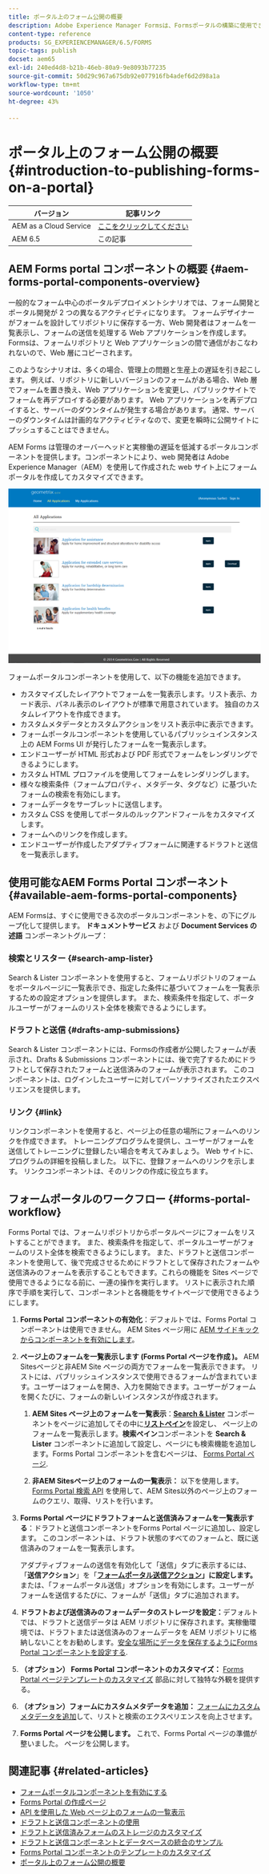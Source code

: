 ```yaml
---
title: ポータル上のフォーム公開の概要
description: Adobe Experience Manager Formsは、Formsポータルの構築に使用できるコンポーネントを提供します。 この記事では、使用可能なForms Portal コンポーネントについて説明します。
content-type: reference
products: SG_EXPERIENCEMANAGER/6.5/FORMS
topic-tags: publish
docset: aem65
exl-id: 240ed4d8-b21b-46eb-80a9-9e8093b77235
source-git-commit: 50d29c967a675db92e077916fb4adef6d2d98a1a
workflow-type: tm+mt
source-wordcount: '1050'
ht-degree: 43%

---
```


# ポータル上のフォーム公開の概要{#introduction-to-publishing-forms-on-a-portal}

| バージョン | 記事リンク |
| -------- | ---------------------------- |
| AEM as a Cloud Service | [ここをクリックしてください](https://experienceleague.adobe.com/docs/experience-manager-cloud-service/content/forms/adaptive-forms-authoring/authoring-adaptive-forms-foundation-components/configure-forms-portal.html) |
| AEM 6.5 | この記事 |


## AEM Forms portal コンポーネントの概要 {#aem-forms-portal-components-overview}

一般的なフォーム中心のポータルデプロイメントシナリオでは、フォーム開発とポータル開発が 2 つの異なるアクティビティになります。 フォームデザイナーがフォームを設計してリポジトリに保存する一方、Web 開発者はフォームを一覧表示し、フォームの送信を処理する Web アプリケーションを作成します。 Formsは、フォームリポジトリと Web アプリケーションの間で通信がおこなわれないので、Web 層にコピーされます。

このようなシナリオは、多くの場合、管理上の問題と生産上の遅延を引き起こします。 例えば、リポジトリに新しいバージョンのフォームがある場合、Web 層でフォームを置き換え、Web アプリケーションを変更し、パブリックサイトでフォームを再デプロイする必要があります。 Web アプリケーションを再デプロイすると、サーバーのダウンタイムが発生する場合があります。 通常、サーバーのダウンタイムは計画的なアクティビティなので、変更を瞬時に公開サイトにプッシュすることはできません。

AEM Forms は管理のオーバーヘッドと実稼働の遅延を低減するポータルコンポーネントを提供します。コンポーネントにより、web 開発者は Adobe Experience Manager（AEM）を使用して作成された web サイト上にフォームポータルを作成してカスタマイズできます。

![AEM Forms ポータル](assets/aem-forms-portal.png)

フォームポータルコンポーネントを使用して、以下の機能を追加できます。

* カスタマイズしたレイアウトでフォームを一覧表示します。リスト表示、カード表示、パネル表示のレイアウトが標準で用意されています。 独自のカスタムレイアウトを作成できます。
* カスタムメタデータとカスタムアクションをリスト表示中に表示できます。
* フォームポータルコンポーネントを使用しているパブリッシュインスタンス上の AEM Forms UI が発行したフォームを一覧表示します。
* エンドユーザーが HTML 形式および PDF 形式でフォームをレンダリングできるようにします。
* カスタム HTML プロファイルを使用してフォームをレンダリングします。
* 様々な検索条件（フォームプロパティ、メタデータ、タグなど）に基づいたフォームの検索を有効にします。 
* フォームデータをサーブレットに送信します。
* カスタム CSS を使用してポータルのルックアンドフィールをカスタマイズします。 
* フォームへのリンクを作成します。
* エンドユーザーが作成したアダプティブフォームに関連するドラフトと送信を一覧表示します。

## 使用可能なAEM Forms Portal コンポーネント {#available-aem-forms-portal-components}

AEM Formsは、すぐに使用できる次のポータルコンポーネントを、の下にグループ化して提供します。 **ドキュメントサービス** および **Document Services の述語** コンポーネントグループ：

### 検索とリスター {#search-amp-lister}

Search &amp; Lister コンポーネントを使用すると、フォームリポジトリのフォームをポータルページに一覧表示でき、指定した条件に基づいてフォームを一覧表示するための設定オプションを提供します。 また、検索条件を指定して、ポータルユーザーがフォームのリスト全体を検索できるようにします。

### ドラフトと送信 {#drafts-amp-submissions}

Search &amp; Lister コンポーネントには、Formsの作成者が公開したフォームが表示され、Drafts &amp; Submissions コンポーネントには、後で完了するためにドラフトとして保存されたフォームと送信済みのフォームが表示されます。 このコンポーネントは、ログインしたユーザーに対してパーソナライズされたエクスペリエンスを提供します。

### リンク {#link}

リンクコンポーネントを使用すると、ページ上の任意の場所にフォームへのリンクを作成できます。 トレーニングプログラムを提供し、ユーザーがフォームを送信してトレーニングに登録したい場合を考えてみましょう。 Web サイトに、プログラムの詳細を投稿しました。 以下に、登録フォームへのリンクを示します。 リンクコンポーネントは、そのリンクの作成に役立ちます。

## フォームポータルのワークフロー {#forms-portal-workflow}

Forms Portal では、フォームリポジトリからポータルページにフォームをリストすることができます。 また、検索条件を指定して、ポータルユーザーがフォームのリスト全体を検索できるようにします。 また、ドラフトと送信コンポーネントを使用して、後で完成させるためにドラフトとして保存されたフォームや送信済みのフォームを表示することもできます。これらの機能を Sites ページで使用できるようになる前に、一連の操作を実行します。 リストに表示された順序で手順を実行して、コンポーネントと各機能をサイトページで使用できるようにします。

1. **Forms Portal コンポーネントの有効化**：デフォルトでは、Forms Portal コンポーネントは使用できません。 AEM Sites ページ用に [AEM サイドキックからコンポーネントを有効にします](/help/forms/using/enabling-forms-portal-components.md)。
1. **ページ上のフォームを一覧表示します (Forms Portal ページを作成 )。** AEM Sitesページと非AEM Site ページの両方でフォームを一覧表示できます。 リストには、パブリッシュインスタンスで使用できるフォームが含まれています。ユーザーはフォームを開き、入力を開始できます。ユーザーがフォームを開くたびに、フォームの新しいインスタンスが作成されます。

   1. **AEM Sites ページ上のフォームを一覧表示**：**[Search &amp; Lister](../../forms/using/creating-form-portal-page.md)** コンポーネントをページに追加してその中に&#x200B;**[リストペイン](../../forms/using/creating-form-portal-page.md#p-list-pane-p)**&#x200B;を設定し、 ページ上のフォームを一覧表示します。**検索ペイン**&#x200B;コンポーネントを **Search &amp; Lister** コンポーネントに追加して設定し、ページにも検索機能を追加します。Forms Portal コンポーネントを含むページは、 [Forms Portal ページ](../../forms/using/creating-form-portal-page.md).

   1. **非AEM Sitesページ上のフォームの一覧表示：** 以下を使用します。 [Forms Portal 検索 API](/help/forms/using/listing-forms-webpage-using-apis.md) を使用して、AEM Sites以外のページ上のフォームのクエリ、取得、リストを行います。

1. **Forms Portal ページにドラフトフォームと送信済みフォームを一覧表示する**：ドラフトと送信コンポーネントをForms Portal ページに追加し、設定します。 このコンポーネントは、ドラフト状態のすべてのフォームと、既に送信済みのフォームを一覧表示します。

   アダプティブフォームの送信を有効化して「送信」タブに表示するには、「**送信アクション**」を「**[フォームポータル送信アクション](configuring-submit-actions.md)」に設定します。**&#x200B;または、「フォームポータル送信」オプションを有効にします。ユーザーがフォームを送信するたびに、フォームが「送信」タブに追加されます。

1. **ドラフトおよび送信済みのフォームデータのストレージを設定：**&#x200B;デフォルトでは、ドラフトと送信データは AEM リポジトリに保存されます。実稼働環境では、ドラフトまたは送信済みのフォームデータを AEM リポジトリに格納しないことをお勧めします。[安全な場所にデータを保存するようにForms Portal コンポーネントを設定する](../../forms/using/draft-submission-component.md#customizing-the-storage).
1. **（オプション） Forms Portal コンポーネントのカスタマイズ：** [Forms Portal ページテンプレートのカスタマイズ](../../forms/using/customizing-templates-forms-portal-components.md) 部品に対して独特な外観を提供する。
1. **（オプション）フォームにカスタムメタデータを追加：** [フォームにカスタムメタデータを追加](../../forms/using/customizing-templates-forms-portal-components.md)して、リストと検索のエクスペリエンスを向上させます。
1. **Forms Portal ページを公開します。** これで、Forms Portal ページの準備が整いました。 ページを公開します。

## 関連記事 {#related-articles}

* [フォームポータルコンポーネントを有効にする](/help/forms/using/enabling-forms-portal-components.md)
* [Forms Portal の作成ページ](../../forms/using/creating-form-portal-page.md)
* [API を使用した Web ページ上のフォームの一覧表示](/help/forms/using/listing-forms-webpage-using-apis.md)
* [ドラフトと送信コンポーネントの使用](../../forms/using/draft-submission-component.md)
* [ドラフトと送信済みフォームのストレージのカスタマイズ](../../forms/using/draft-submission-component.md#customizing-the-storage)
* [ドラフトと送信コンポーネントとデータベースの統合のサンプル](integrate-draft-submission-database.md)
* [Forms Portal コンポーネントのテンプレートのカスタマイズ](../../forms/using/customizing-templates-forms-portal-components.md)
* [ポータル上のフォーム公開の概要](../../forms/using/introduction-publishing-forms.md)

